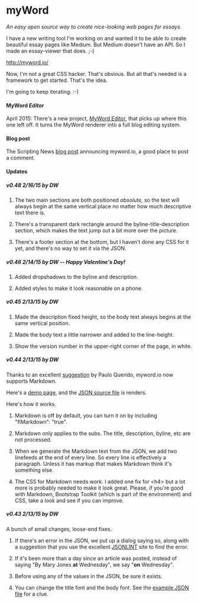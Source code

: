 # myWord

<i>An easy open source way to create nice-looking web pages for essays.</i>



I have a new writing tool I'm working on and wanted it to be able to create beautiful essay pages like Medium. But Medium doesn't have an API. So I made an essay-viewer that does. ;-)

<a href="http://myword.io/">http://myword.io/</a>

Now, I'm not a great CSS hacker. That's obvious. But all that's needed is a framework to get started. That's the idea.

I'm going to keep iterating. :-)

#### MyWord <i>Editor</i>

April 2015: There's a new project, <a href="https://github.com/scripting/myWordEditor">MyWord Editor</a>, that picks up where this one left off. It turns the MyWord renderer into a full blog editing system. 

#### Blog post

The Scripting News <a href="http://scripting.com/2015/02/12/somethingFunIWhippedUp.html">blog post</a> announcing myword.io,  a good place to post a comment.

#### Updates

##### v0.48 2/16/15 by DW

1. The two main sections are both positioned <i>absolute,</i> so the text will always begin at the same vertical place no matter how much descriptive text there is.

2. There's a transparent dark rectangle around the byline-title-description section, which makes the text jump out a bit more over the picture. 

3. There's a footer section at the bottom, but I haven't done any CSS for it yet, and there's no way to set it via the JSON.

##### v0.46 2/14/15 by DW -- Happy Valentine's Day!

1. Added dropshadows to the byline and description.

2. Added styles to make it look reasonable on a phone. 

##### v0.45 2/13/15 by DW

1. Made the description fixed height, so the body text always begins at the same vertical position. 

2. Made the body text a little narrower and added to the line-height.

3. Show the version number in the upper-right corner of the page, in white.

##### v0.44 2/13/15 by DW

Thanks to an excellent <a href="http://scripting.com/2015/02/12/somethingFunIWhippedUp.html#comment-1851937171">suggestion</a> by Paulo Querido, myword.io now supports Markdown. 

Here's a <a href="http://myword.io/?url=http://myword.io/examples/markdown.json">demo page</a>, and the <a href="http://myword.io/examples/markdown.json">JSON source file</a> is renders.

Here's how it works. 

1. Markdown is off by default, you can turn it on by including "flMarkdown": "true". 

2. Markdown only applies to the subs. The title, description, byline, etc are not processed.

3. When we generate the Markdown text from the JSON, we add two linefeeds at the end of every line. So every line is effectively a paragraph. Unless it has markup that makes Markdown think it's something else.

4. The CSS for Markdown needs work. I added one fix for &lt;h4> but a lot more is probably needed to make it look great. Please, if you're good with Markdown, Bootstrap Toolkit (which is part of the environment) and CSS, take a look and see if you can improve. 

##### v0.43 2/13/15 by DW

A bunch of small changes, loose-end fixes.

1. If there's an error in the JSON, we put up a dialog saying so, along with a suggestion that you use the excellent <a href="http://jsonlint.com/">JSONLINT</a> site to find the error.

2. If it's been more than a day since an article was posted, instead of saying "By Mary Jones <b>at</b> Wednesday", we say "<b>on</b> Wednesday".

3. Before using any of the values in the JSON, be sure it exists. 

4. You can change the title font and the body font. See the <a href="http://myword.io/essay.json">example JSON file</a> for a clue.

